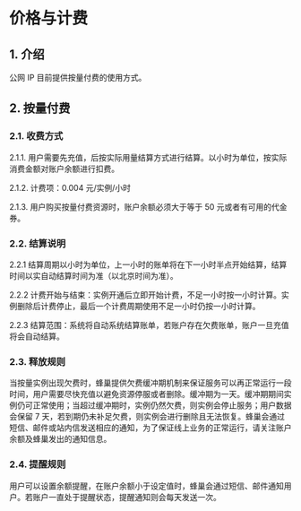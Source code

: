# 价格与计费

## 1. 介绍

公网 IP 目前提供按量付费的使用方式。

## 2. 按量付费 

### 2.1. 收费方式

2.1.1. 用户需要先充值，后按实际用量结算方式进行结算。以小时为单位，按实际消费金额对账户余额进行扣费。

2.1.2. 计费项：0.004 元/实例/小时

2.1.3. 用户购买按量付费资源时，账户余额必须大于等于 50 元或者有可用的代金券。

### 2.2. 结算说明

2.2.1 结算周期以小时为单位，上一小时的账单将在下一小时半点开始结算，结算时间以实自动结算时间为准（以北京时间为准）。

2.2.2 计费开始与结束：实例开通后立即开始计费，不足一小时按一小时计算。实例删除后计费停止，最后一个计费周期使用不足一小时仍按一小时计算。

2.2.3 结算范围：系统将自动系统结算账单，若账户存在欠费账单，账户一旦充值将会自动结算。

### 2.3. 释放规则

当按量实例出现欠费时，蜂巢提供欠费缓冲期机制来保证服务可以再正常运行一段时间，用户需要尽快充值以避免资源停服或者删除。缓冲期为一天。缓冲期期间实例仍可正常使用；当超过缓冲期时，实例仍然欠费，则实例会停止服务；用户数据会保留 7 天，若到期仍未补足欠费，则实例会进行删除且无法恢复。蜂巢会通过短信、邮件或站内信发送相应的通知，为了保证线上业务的正常运行，请关注账户余额及蜂巢发出的通知信息。

### 2.4. 提醒规则

用户可以设置余额提醒，在账户余额小于设定值时，蜂巢会通过短信、邮件通知用户。若账户一直处于提醒状态，提醒通知则会每天发送一次。

